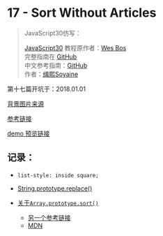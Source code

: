 # 17 - Sort Without Articles

> JavaScript30仿写：
>
> [JavaScript30](https://javascript30.com) 教程原作者：[Wes Bos](https://github.com/wesbos)    
> 完整指南在 [GitHub](https://github.com/soyaine/JavaScript30)  
> 中文参考指南：[GitHub](https://github.com/soyaine/JavaScript30)  
> 作者：[缉熙Soyaine](https://github.com/soyaine)

第十七篇开坑于：2018.01.01

[背景图片来源](https://alpha.wallhaven.cc/wallpaper/528635)

[参考链接](https://github.com/soyaine/JavaScript30/tree/master/17%20-%20Sort%20Without%20Articles)

[demo 预览链接](https://hehe1111.github.io/js_demo/js30/17%20-%20Sort%20Without%20Articles/)

## 记录：
- `list-style: inside square;`

- [String.prototype.replace()](http://javascript.ruanyifeng.com/stdlib/regexp.html#toc8)

- [关于`Array.prototype.sort()`](https://github.com/soyaine/JavaScript30/tree/master/17%20-%20Sort%20Without%20Articles#%E7%BB%86%E8%8A%82%E7%9F%A5%E8%AF%86%E7%82%B9)
    - [另一个参考链接](http://javascript.ruanyifeng.com/stdlib/array.html#toc13)
    - [MDN](https://developer.mozilla.org/zh-CN/docs/Web/JavaScript/Reference/Global_Objects/Array/sort)
